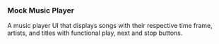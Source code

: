 ### Mock Music Player

A music player UI that displays songs with their respective time frame, artists, and titles with functional play, next and stop buttons. 
